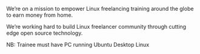 We’re  on a mission to empower Linux freelancing training around the globe to earn money from home.

We’re working hard to build Linux freelancer community through cutting edge open source technology.

NB: Trainee must have PC running Ubuntu Desktop Linux
